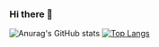 ### Hi there 👋

![Anurag's GitHub stats](https://github-readme-stats.vercel.app/api?username=Mosab1522&show_icons=true&theme=dracula)
[![Top Langs](https://github-readme-stats.vercel.app/api/top-langs/?username=Mosab1522&langs_count=8)](https://github.com/anuraghazra/github-readme-stats)

<!--
**Mosab1522/Mosab1522** is a ✨ _special_ ✨ repository because its `README.md` (this file) appears on your GitHub profile.

Here are some ideas to get you started:

- 🔭 I’m currently working on ...
- 🌱 I’m currently learning ...
- 👯 I’m looking to collaborate on ...
- 🤔 I’m looking for help with ...
- 💬 Ask me about ...
- 📫 How to reach me: ...
- 😄 Pronouns: ...
- ⚡ Fun fact: ...
-->
